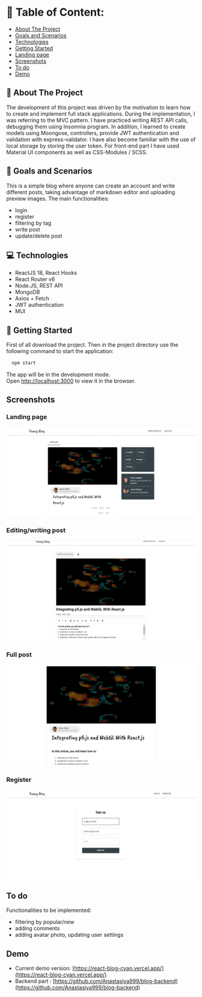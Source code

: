 # :book: Table of Content:

- [About The Project](#project-description)
- [Goals and Scenarios](#goals)
- [Technologies](#technologies)
- [Getting Started](#getting-started)
- [Landing page](#landing-page)
- [Screenshots](#screenshots)
- [To do](#todo)
- [Demo](#demo)

## :pencil: About The Project

The development of this project was driven by the motivation to learn how to create and implement full stack applications. During the implementation, I was referring to the MVC pattern. I have practiced writing REST API calls, debugging them using Insomnia program. In addition, I learned to create models using Moongose, controllers, provide JWT authentication and validation with express-validator. I have also become familiar with the use of local storage by storing the user token.
For front-end part I have used Material UI components as well as CSS-Modules / SCSS.

## :rocket: Goals and Scenarios

This is a simple blog where anyone can create an account and write different posts, taking advantage of markdown editor and uploading preview images.
The main functionalities:

- login
- register
- filtering by tag
- write post
- update/delete post

## :computer: Technologies

- ReactJS 18, React Hooks
- React Router v6
- Node.JS, REST API
- MongoDB
- Axios + Fetch
- JWT authentication
- MUI

## :pushpin: Getting Started

First of all download the project. Then in the project directory use the following command to start the application:

```bash
  npm start
```

The app will be in the development mode.\
Open [http://localhost:3000](http://localhost:3000) to view it in the browser.

## Screenshots

### Landing page

![landing](screenshots/landingPage.png)

### Editing/writing post

![editing](screenshots/editPost.png)

### Full post

![fullPost](screenshots/fullPost.png)

### Register

![register](screenshots/register.png)

## To do

Functionalities to be implemented:

- filtering by popular/new
- adding comments
- adding avatar photo, updating user settings

## Demo

- Current demo version: [https://react-blog-cyan.vercel.app/](https://react-blog-cyan.vercel.app/)
- Backend part : [https://github.com/Anastasiya999/blog-backend](https://github.com/Anastasiya999/blog-backend)
